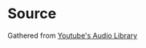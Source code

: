 # Source

Gathered from [Youtube's Audio Library](https://www.youtube.com/audiolibrary/soundeffects)